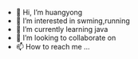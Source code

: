 - 👋 Hi, I’m huangyong
- 👀 I’m interested in swming,running
- 🌱 I’m currently learning java
- 💞️ I’m looking to collaborate on 
- 📫 How to reach me ...

<!---
huangyongSD/huangyongSD is a ✨ special ✨ repository because its `README.md` (this file) appears on your GitHub profile.
You can click the Preview link to take a look at your changes.
--->
